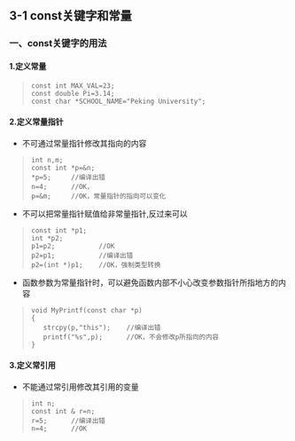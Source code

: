 ## 3-1 const关键字和常量
### 一、const关键字的用法
#### 1.定义常量
>     const int MAX_VAL=23;
>     const double Pi=3.14;
>     const char *SCHOOL_NAME="Peking University";
#### 2.定义常量指针
- 不可通过常量指针修改其指向的内容
>     int n,m;
>     const int *p=&n;
>     *p=5;     //编译出错
>     n=4;      //OK，
>     p=&m;     //OK，常量指针的指向可以变化
- 不可以把常量指针赋值给非常量指针,反过来可以
>     const int *p1;
>     int *p2;
>     p1=p2;           //OK
>     p2=p1;           //编译出错
>     p2=(int *)p1;    //OK，强制类型转换
- 函数参数为常量指针时，可以避免函数内部不小心改变参数指针所指地方的内容
>     void MyPrintf(const char *p)
>     {
>        strcpy(p,"this");    //编译出错
>        printf("%s",p);      //OK，不会修改p所指向的内容
>     }
#### 3.定义常引用
- 不能通过常引用修改其引用的变量
>     int n;
>     const int & r=n;
>     r=5;      //编译出错
>     n=4;      //OK
